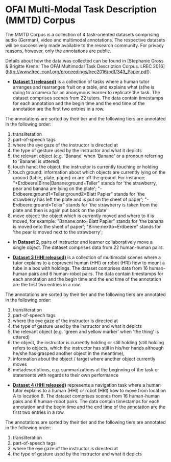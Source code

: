 # OFAI Multi-Modal Task Description (MMTD) Corpus

The MMTD Corpus is a collection of 4 task-oriented datasets comprising audio (German), video and multimodal annotations. 
The respective datasets will be successively made available to the research community. For privacy reasons, however, only the annotations are public.

Details about how the data was collected can be found in [Stephanie Gross &  Brigitte Krenn: The OFAI Multimodal Task Description Corpus. LREC 2016]
(http://www.lrec-conf.org/proceedings/lrec2016/pdf/343_Paper.pdf). 

- [**Dataset 1 (released)**](http://www.ofai.at/research/interact/resources/mmtd/setup1_MMTD.tar.gz) is a collection of tasks where a human tutor arranges and rearranges fruit on a table, and explains what (s)he is doing to a camera for an anonymous learner to replicate the task. The dataset comprises scenes from 22 tutors. The data contain timestamps for each annotation and the begin time and the end time of the annotation are the first two entries in a row.

 The annotations are sorted by their tier and the following tiers are annotated in the following order:
 1. transliteration
 2. part-of-speech tags
 3. where the eye gaze of the instructor is directed at
 4. the type of gesture used by the instructor and what it depicts
 5. the relevant object (e.g. 'Banane' when 'Banane' or a pronoun referring to 'Banane' is uttered)
 6. touch hand: the object, the instructor is currently touching or holding
 7. touch ground: information about which objects are currently lying on the ground (table, plate, paper) or are off the ground. For instance: "+Erdbeere|Birne|Banane:ground=Teller" stands for 'the strawberry, pear and banana are lying on the plate'; "-Erdbeere:ground1=Teller:ground2=Blatt Papier" stands for 'the strawberry has left the plate and is put on the sheet of paper'; "-Erdbeere:ground=Teller" stands for 'the strawberry is taken from the plate and then is again put back on the plate'
 8. move object: the object which is currently moved and where to it is moved, for example: "Banane:onto=Blatt Papier" stands for 'the banana is moved onto the sheet of paper'; "Birne:nextto=Erdbeere" stands for 'the pear is moved next to the strawberry';
    
 - In **Dataset 2**, pairs of instructor and learner collaboratively move a single object. The dataset comprises data from 22 human-human pairs.
 
 - [**Dataset 3 (HHI released)**](http://www.ofai.at/research/interact/resources/mmtd/setup3_MMTD.tar.gz) is a collection of multimodal scenes where a tutor explains to a copresent human (HHI) or robot (HRI) how to mount a tube in a box with holdings. The dataset comprises data from 16 human-human pairs and 6 human-robot pairs. The data contain timestamps for each annotation and the begin time and the end time of the annotation are the first two entries in a row.
  
  The annotations are sorted by their tier and the following tiers are annotated in the following order:
  1.  transliteration
  2. part-of-speech tags
  3. where the eye gaze of the instructor is directed at
  4.  the type of gesture used by the instructor and what it depicts
  5. the relevant object (e.g. 'green and yellow marker' when 'the thing' is uttered)
  6. the object, the instructor is currently holding or still holding (still holding refers to objects, which the instructor has still in his/her hands although he/she has grasped another object in the meantime),
  7. information about the object / target where another object currently moves
  8. metadescriptions, e.g. summarizations at the beginning of the task or statements with regards to their own performance
    
  - [**Dataset 4 (HHI released)**](http://www.ofai.at/research/interact/resources/mmtd/setup4_MMTD.tar.gz) represents a navigation task where a human tutor explains to a human (HHI) or robot (HRI) how to move from location A to location B. The dataset comprises scenes from 16 human-human pairs and 6 human-robot pairs. The data contain timestamps for each annotation and the begin time and the end time of the annotation are the first two entries in a row.
    
   The annotations are sorted by their tier and the following tiers are annotated in the following order:
   1. transliteration
   2. part-of-speech tags
   3. where the eye gaze of the instructor is directed at
   4. the type of gesture used by the instructor and what it depicts
